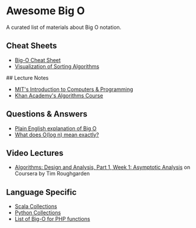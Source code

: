 # Awesome Big O
A curated list of materials about Big O notation.

## Cheat Sheets
- [Big-O Cheat Sheet](http://bigocheatsheet.com)
- [Visualization of Sorting Algorithms](http://www.sorting-algorithms.com/)

## Lecture Notes
- [MIT's Introduction to Computers & Programming](http://web.mit.edu/16.070/www/lecture/big_o.pdf)
- [Khan Academy's Algorithms Course](https://www.khanacademy.org/computing/computer-science/algorithms/asymptotic-notation/a/big-o-notation)

## Questions & Answers
- [Plain English explanation of Big O](http://stackoverflow.com/a/487278/472433)
- [What does O(log n) mean exactly?](http://stackoverflow.com/a/2307314/472433)

## Video Lectures
- [Algorithms: Design and Analysis, Part 1, Week 1: Asymptotic Analysis](https://class.coursera.org/algo-004/lecture/169) on Coursera by Tim Roughgarden

## Language Specific
- [Scala Collections](http://docs.scala-lang.org/overviews/collections/performance-characteristics.html)
- [Python Collections](https://wiki.python.org/moin/TimeComplexity)
- [List of Big-O for PHP functions](http://stackoverflow.com/a/2484455/472433)
